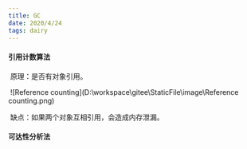 ```yaml
---
title: GC
date: 2020/4/24
tags: dairy
---
```


#### 引用计数算法

​	原理：是否有对象引用。

​	![Reference counting](D:\workspace\gitee\StaticFile\image\Reference counting.png)

​	缺点：如果两个对象互相引用，会造成内存泄漏。


#### 可达性分析法

​	